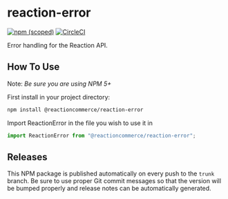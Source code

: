 # reaction-error

[![npm (scoped)](https://img.shields.io/npm/v/@reactioncommerce/reaction-error.svg)](https://www.npmjs.com/package/@reactioncommerce/reaction-error)
[![CircleCI](https://circleci.com/gh/reactioncommerce/reaction-error.svg?style=svg)](https://circleci.com/gh/reactioncommerce/reaction-error)

Error handling for the Reaction API.

## How To Use

Note: _Be sure you are using NPM 5+_

First install in your project directory:

```bash
npm install @reactioncommerce/reaction-error
```

Import ReactionError in the file you wish to use it in

```js
import ReactionError from "@reactioncommerce/reaction-error";
```

## Releases

This NPM package is published automatically on every push to the `trunk` branch. Be sure to use proper Git commit messages so that the version will be bumped properly and release notes can be automatically generated.